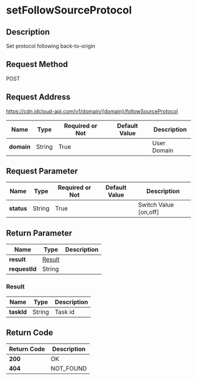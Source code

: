 # setFollowSourceProtocol


## Description
Set protocol following back-to-origin

## Request Method
POST

## Request Address
https://cdn.jdcloud-api.com/v1/domain/{domain}/followSourceProtocol

|Name|Type|Required or Not|Default Value|Description|
|---|---|---|---|---|
|**domain**|String|True| |User Domain|

## Request Parameter
|Name|Type|Required or Not|Default Value|Description|
|---|---|---|---|---|
|**status**|String|True| |Switch Value [on,off]|


## Return Parameter
|Name|Type|Description|
|---|---|---|
|**result**|[Result](setfollowsourceprotocol#result)| |
|**requestId**|String| |

### <div id="result">Result</div>
|Name|Type|Description|
|---|---|---|
|**taskId**|String|Task id|

## Return Code
|Return Code|Description|
|---|---|
|**200**|OK|
|**404**|NOT_FOUND|